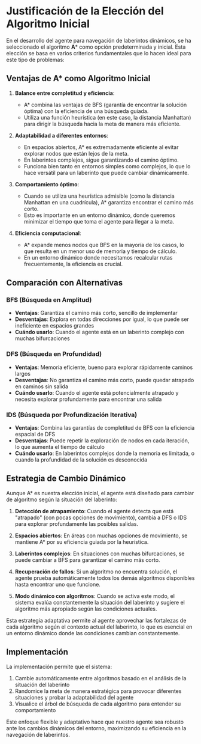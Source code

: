 # Justificación de la Elección del Algoritmo Inicial

En el desarrollo del agente para navegación de laberintos dinámicos, se ha seleccionado el algoritmo **A*** como opción predeterminada y inicial. Esta elección se basa en varios criterios fundamentales que lo hacen ideal para este tipo de problemas:

## Ventajas de A* como Algoritmo Inicial

1. **Balance entre completitud y eficiencia**: 
   - A* combina las ventajas de BFS (garantía de encontrar la solución óptima) con la eficiencia de una búsqueda guiada.
   - Utiliza una función heurística (en este caso, la distancia Manhattan) para dirigir la búsqueda hacia la meta de manera más eficiente.

2. **Adaptabilidad a diferentes entornos**:
   - En espacios abiertos, A* es extremadamente eficiente al evitar explorar nodos que están lejos de la meta.
   - En laberintos complejos, sigue garantizando el camino óptimo.
   - Funciona bien tanto en entornos simples como complejos, lo que lo hace versátil para un laberinto que puede cambiar dinámicamente.

3. **Comportamiento óptimo**:
   - Cuando se utiliza una heurística admisible (como la distancia Manhattan en una cuadrícula), A* garantiza encontrar el camino más corto.
   - Esto es importante en un entorno dinámico, donde queremos minimizar el tiempo que toma el agente para llegar a la meta.

4. **Eficiencia computacional**:
   - A* expande menos nodos que BFS en la mayoría de los casos, lo que resulta en un menor uso de memoria y tiempo de cálculo.
   - En un entorno dinámico donde necesitamos recalcular rutas frecuentemente, la eficiencia es crucial.

## Comparación con Alternativas

### BFS (Búsqueda en Amplitud)
- **Ventajas**: Garantiza el camino más corto, sencillo de implementar
- **Desventajas**: Explora en todas direcciones por igual, lo que puede ser ineficiente en espacios grandes
- **Cuándo usarlo**: Cuando el agente está en un laberinto complejo con muchas bifurcaciones

### DFS (Búsqueda en Profundidad)
- **Ventajas**: Memoria eficiente, bueno para explorar rápidamente caminos largos
- **Desventajas**: No garantiza el camino más corto, puede quedar atrapado en caminos sin salida
- **Cuándo usarlo**: Cuando el agente está potencialmente atrapado y necesita explorar profundamente para encontrar una salida

### IDS (Búsqueda por Profundización Iterativa)
- **Ventajas**: Combina las garantías de completitud de BFS con la eficiencia espacial de DFS
- **Desventajas**: Puede repetir la exploración de nodos en cada iteración, lo que aumenta el tiempo de cálculo
- **Cuándo usarlo**: En laberintos complejos donde la memoria es limitada, o cuando la profundidad de la solución es desconocida

## Estrategia de Cambio Dinámico

Aunque A* es nuestra elección inicial, el agente está diseñado para cambiar de algoritmo según la situación del laberinto:

1. **Detección de atrapamiento**: Cuando el agente detecta que está "atrapado" (con pocas opciones de movimiento), cambia a DFS o IDS para explorar profundamente las posibles salidas.

2. **Espacios abiertos**: En áreas con muchas opciones de movimiento, se mantiene A* por su eficiencia guiada por la heurística.

3. **Laberintos complejos**: En situaciones con muchas bifurcaciones, se puede cambiar a BFS para garantizar el camino más corto.

4. **Recuperación de fallos**: Si un algoritmo no encuentra solución, el agente prueba automáticamente todos los demás algoritmos disponibles hasta encontrar uno que funcione.

5. **Modo dinámico con algoritmos**: Cuando se activa este modo, el sistema evalúa constantemente la situación del laberinto y sugiere el algoritmo más apropiado según las condiciones actuales.

Esta estrategia adaptativa permite al agente aprovechar las fortalezas de cada algoritmo según el contexto actual del laberinto, lo que es esencial en un entorno dinámico donde las condiciones cambian constantemente.

## Implementación

La implementación permite que el sistema:

1. Cambie automáticamente entre algoritmos basado en el análisis de la situación del laberinto
2. Randomice la meta de manera estratégica para provocar diferentes situaciones y probar la adaptabilidad del agente
3. Visualice el árbol de búsqueda de cada algoritmo para entender su comportamiento

Este enfoque flexible y adaptativo hace que nuestro agente sea robusto ante los cambios dinámicos del entorno, maximizando su eficiencia en la navegación de laberintos.